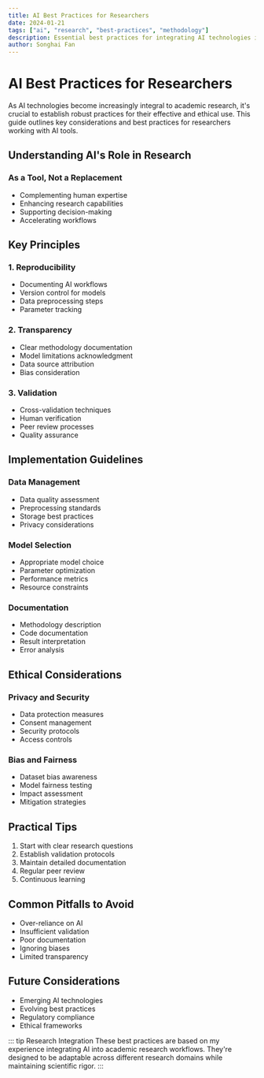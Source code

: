 ```yaml
---
title: AI Best Practices for Researchers
date: 2024-01-21
tags: ["ai", "research", "best-practices", "methodology"]
description: Essential best practices for integrating AI technologies into academic research workflows
author: Songhai Fan
---
```


# AI Best Practices for Researchers

As AI technologies become increasingly integral to academic research, it's crucial to establish robust practices for their effective and ethical use. This guide outlines key considerations and best practices for researchers working with AI tools.

## Understanding AI's Role in Research

### As a Tool, Not a Replacement

- Complementing human expertise
- Enhancing research capabilities
- Supporting decision-making
- Accelerating workflows

## Key Principles

### 1. Reproducibility

- Documenting AI workflows
- Version control for models
- Data preprocessing steps
- Parameter tracking

### 2. Transparency

- Clear methodology documentation
- Model limitations acknowledgment
- Data source attribution
- Bias consideration

### 3. Validation

- Cross-validation techniques
- Human verification
- Peer review processes
- Quality assurance

## Implementation Guidelines

### Data Management

- Data quality assessment
- Preprocessing standards
- Storage best practices
- Privacy considerations

### Model Selection

- Appropriate model choice
- Parameter optimization
- Performance metrics
- Resource constraints

### Documentation

- Methodology description
- Code documentation
- Result interpretation
- Error analysis

## Ethical Considerations

### Privacy and Security

- Data protection measures
- Consent management
- Security protocols
- Access controls

### Bias and Fairness

- Dataset bias awareness
- Model fairness testing
- Impact assessment
- Mitigation strategies

## Practical Tips

1. Start with clear research questions
2. Establish validation protocols
3. Maintain detailed documentation
4. Regular peer review
5. Continuous learning

## Common Pitfalls to Avoid

- Over-reliance on AI
- Insufficient validation
- Poor documentation
- Ignoring biases
- Limited transparency

## Future Considerations

- Emerging AI technologies
- Evolving best practices
- Regulatory compliance
- Ethical frameworks

::: tip Research Integration
These best practices are based on my experience integrating AI into academic research workflows. They're designed to be adaptable across different research domains while maintaining scientific rigor.
:::
